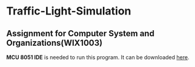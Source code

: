 # Traffic-Light-Simulation

## Assignment for Computer System and Organizations(WIX1003)


**MCU 8051 IDE** is needed to run this program. 
It can be downloaded [here](https://sourceforge.net/projects/mcu8051ide/ "MCU8051 IDE").
 